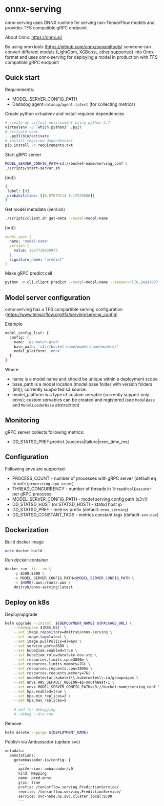 # onnx-serving 

onnx-serving uses ONNX runtime for serving non-TensorFlow models and provides TFS compatible gRPC endpoint.

About Onnx: https://onnx.ai/

By using onnxtools (https://github.com/onnx/onnxmltools) someone can convert different models (LightGbm, XGBoost, other supported) into Onnx format and uses onnx-serving for deploying a model in production with TFS compatible gRPC endpoint

## Quick start 

Requirements:
* MODEL_SERVER_CONFIG_PATH
* Dadadog agent `datadog/agent:latest` (for collecting metrics)

Create python virtualenv and install required dependencies

```bash
# create py virtual environment using python 3.7
virtualenv -p `which python3` .py37
# activate venv
. .py37/bin/activate
# install required dependencies
pip install -r requirements.txt
```

Start gRPC server

```bash
MODEL_SERVER_CONFIG_PATH=s3://bucket-name/serving_conf \
./scripts/start-server.sh 
```

[out]:
```yaml
{
 label: [0]
 probabilities: [[0.87079114 0.12920886]]
}
```

Get model metadata (version)

```bash
./scripts/client.sh get-meta --model=model-name
```

[out]:
```yaml
model_spec {
  name: "model-name"
  version {
    value: 1567736600973
  }
  signature_name: "predict"
}
```

Make gRPC predict call

```bash
python -m cli.client predict --model=model-name --tensor="[[0.24297877, 0.61013395, 0.99115646, 0.5074596 , 0.19657457, 0.21933426, 0.19351557, 0.3501961 , 0.85869753, 0.36713797, 0.48622116, 0.9020422 , 0.9859382 , 0.9725097 , 0.5156128 , 0.7225592 , 0.19482191, 0.19482191, 0.19482191, 0.19482191]]"

```

## Model server configuration

onnx-serving has a TFS compartible serving configuration (https://www.tensorflow.org/tfx/serving/serving_config)

Example

```bash
model_config_list: {
  config: {
    name: 'gs-match-pred'
    base_path: 's3://bucket-name/model-name/models/'
    model_platform: 'onnx'
  }
}
```

Where:
* name is a model name and should be unique within a deployment scope
* base_path is a model location (model base folder with version folders (int)); currently supported s3 source.
* model_platform is a type of custom servable (currently support only onnx); custom servables can be created and registered (see `ModelBase` and `ModelLoaderBase` abstraction)

## Monitoring 

gRPC server collects following metrics:
* DD_STATSD_PREF.predict.[success|failure|exec_time_ms]

## Configuration

Following envs are supported:
* PROCESS_COUNT - number of processes with gRPC server (default eq to `multiprocessing.cpu_count`)
* THREAD_CONCURRENCY - number of threads in `ThreadPoolExecutor` per gRPC preocess
* MODEL_SERVER_CONFIG_PATH - model serving config path (s3://)
* DD_STATSD_HOST (or STATSD_HOST) - statsd host ip
* DD_STATSD_PREF - metrics prefix (default: `onnx_serving`)
* DD_STATSD_CONSTANT_TAGS - metrics constant tags (default: `env:dev`)

## Dockerization

Build docker image

```bash
make docker-build
```

Run docker container

```bash
docker run -it --rm \
    -p 8500:8500 \
    -e MODEL_SERVER_CONFIG_PATH=$MODEL_SERVER_CONFIG_PATH \
    -v $HOME/.aws:/root/.aws \
    dmitryb/onnx-serving:latest
```

## Deploy on k8s

Deploy/upgrade
```bash
helm upgrade --install ${DEPLOYMENT_NAME} ${PACKAGE_URL} \
    --namespace ${K8S_NS}  \
    --set image.repository=dmitryb/onnx-serving \
    --set image.tag=latest \
    --set image.pullPolicy=Always \
    --set service.port=8500 \
    --set kube2iam.enabled=true \
    --set kube2iam.role=datalake-dev-stg \
    --set resources.limits.cpu=3800m \
    --set resources.limits.memory=7Gi \
    --set resources.requests.cpu=3800m \
    --set resources.requests.memory=7Gi \
    --set nodeSelector.kubelet\\.kubernetes\\.io/group=apps \
    --set envs.AWS_DEFAULT_REGION=ap-southeast-1 \
    --set envs.MODEL_SERVER_CONFIG_PATH=s3://bucket-name/serving_conf \
    --set hpa.enabled=true \
    --set hpa.min_replicas=2 \
    --set hpa.max_replicas=5
    
    # add for debugging 
    #--debug --dry-run
```

Remove

```bash
helm delete --purge ${DEPLOYMENT_NAME}
```

Publish via Ambassador (update svc)

```bash
metadata:
  annotations:    
    getambassador.io/config: |
      ---
      apiVersion: ambassador/v0
      kind: Mapping
      name: pred-onnx
      grpc: true
      prefix: /tensorflow.serving.PredictionService/
      rewrite: /tensorflow.serving.PredictionService/
      service: svc-name.ns.svc.cluster.local:8500
      ---
```


